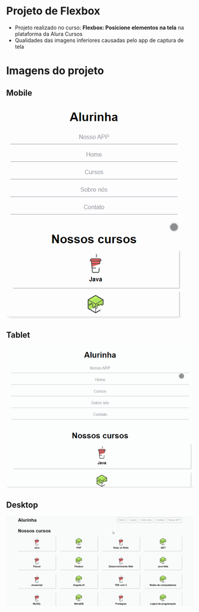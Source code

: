 # Projeto de Flexbox
- Projeto realizado no curso: **Flexbox: Posicione elementos na tela** na plataforma da Alura Cursos
- Qualidades das imagens inferiores causadas pelo app de captura de tela

# Imagens do projeto

## Mobile
![enter image description here](https://github.com/HortenciaCorts/projeto-flexbox/blob/main/gifs/flexbox-mobile.gif?raw=true)

## Tablet
![enter image description here](https://github.com/HortenciaCorts/projeto-flexbox/blob/main/gifs/flexbox-tablet.gif?raw=true)

## Desktop
![enter image description here](https://github.com/HortenciaCorts/projeto-flexbox/blob/main/gifs/flexbox-desktop.gif?raw=true)